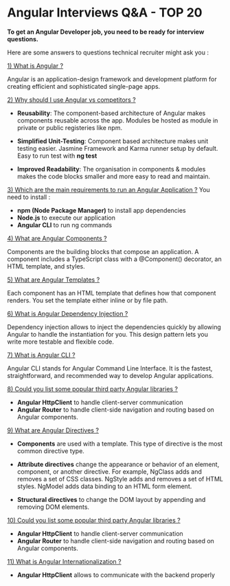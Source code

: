 # Angular Interviews Q&A - TOP 20

**To get an Angular Developer job, you need to be ready for interview questions.**

Here are some answers to questions technical recruiter might ask you :

[1) What is Angular ?](https://angular.io/docs)

Angular is an application-design framework and development platform for
creating efficient and sophisticated single-page apps.

[2) Why should I use Angular vs competitors ?](https://angular.io/docs)

- **Reusability**: The component-based architecture of Angular makes components reusable across the app. Modules be hosted as module in private or public registeries like npm.

- **Simplified Unit-Testing**: Component based architecture makes unit testing easier.
  Jasmine Framework and Karma runner setup by default. Easy to run test with **ng test**

- **Improved Readability**: The organisation in components & modules makes the code blocks smaller and more easy to read and maintain.

[3) Which are the main requirements to run an Angular Application ?](https://angular.io/guide/what-is-angular#components)
You need to install :

- **npm (Node Package Manager)** to install app dependencies
- **Node.js** to execute our application
- **Angular CLI** to run ng commands

[4) What are Angular Components ?](https://angular.io/guide/what-is-angular#components)

Components are the building blocks that compose an application.
A component includes a TypeScript class with a @Component() decorator, an HTML template, and styles.

[5) What are Angular Templates ?](https://angular.io/guide/what-is-angular#templates)

Each component has an HTML template that defines how that component renders.
You set the template either inline or by file path.

[6) What is Angular Dependency Injection ?](https://angular.io/guide/what-is-angular#dependency-injection)

Dependency injection allows to inject the dependencies quickly by allowing Angular to handle the instantiation for you. This design pattern lets you write more testable and flexible code.

[7) What is Angular CLI ?](https://angular.io/guide/what-is-angular#angular-cli)

Angular CLI stands for Angular Command Line Interface.
It is the fastest, straightforward, and recommended way to develop Angular applications.

[8) Could you list some popular third party Angular libraries ?](https://angular.io/guide/what-is-angular#first-party-libraries)

- **Angular HttpClient** to handle client-server communication
- **Angular Router** to handle client-side navigation and routing based on Angular components.

[9) What are Angular Directives ?](https://angular.io/guide/built-in-directives)

- **Components** are used with a template.
  This type of directive is the most common directive type.

- **Attribute directives** change the appearance or behavior of an element, component, or another directive.
  For example, NgClass adds and removes a set of CSS classes.
  NgStyle adds and removes a set of HTML styles.
  NgModel adds data binding to an HTML form element.

- **Structural directives** to change the DOM layout by appending and removing DOM elements.

[10) Could you list some popular third party Angular libraries ?](https://angular.io/guide/what-is-angular#first-party-libraries)

- **Angular HttpClient** to handle client-server communication
- **Angular Router** to handle client-side navigation and routing based on Angular components.

[11) What is Angular Internationalization ?](https://angular.io/guide/i18n-overview#angular-internationalization)

- **Angular HttpClient** allows to communicate with the backend properly
